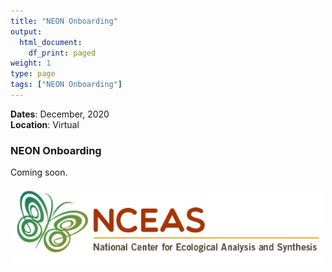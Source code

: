 ```yaml
---
title: "NEON Onboarding"
output:
  html_document:
    df_print: paged
weight: 1
type: page
tags: ["NEON Onboarding"]
---
```


__Dates__: December, 2020<br>
__Location__: Virtual<br>


### NEON Onboarding

Coming soon.

<p align="center">
  <img src="/images/NCEAS_logo.png" width="500">
</p>
